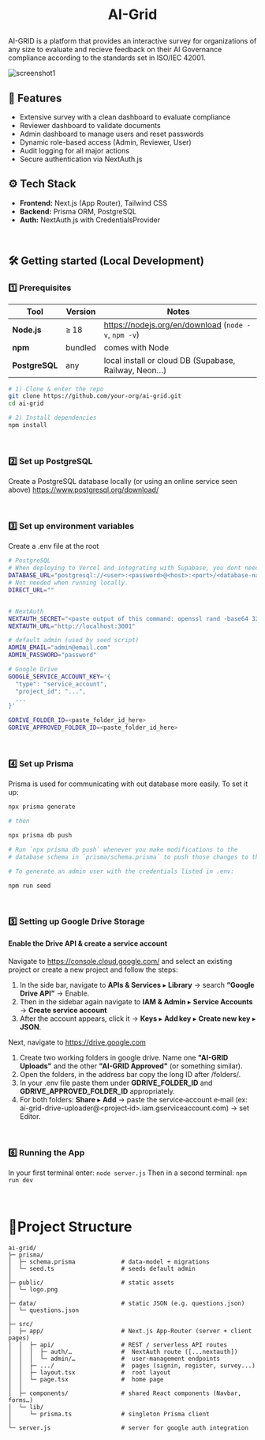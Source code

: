 # <p align="center">AI-Grid</p>

AI-GRID is a platform that provides an interactive survey for organizations of any size to evaluate and recieve feedback on their AI Governance compliance according to the standards set in ISO/IEC 42001.

![screenshot1](https://github.com/user-attachments/assets/7015eddb-00e7-4d52-b264-a309c1a9777b)

## 🚀 Features

- Extensive survey with a clean dashboard to evaluate compliance
- Reviewer dashboard to validate documents
- Admin dashboard to manage users and reset passwords
- Dynamic role-based access (Admin, Reviewer, User)
- Audit logging for all major actions
- Secure authentication via NextAuth.js

## ⚙ Tech Stack

- **Frontend:** Next.js (App Router), Tailwind CSS
- **Backend:** Prisma ORM, PostgreSQL
- **Auth:** NextAuth.js with CredentialsProvider

<br/>

## 🛠️ Getting started (Local Development)

### 1️⃣ Prerequisites

| Tool          | Version | Notes                                                   |
|---------------|---------|---------------------------------------------------------|
| **Node.js**   | ≥ 18    | <https://nodejs.org/en/download> (`node -v`, `npm -v`)  |
| **npm**       | bundled | comes with Node                                         |
| **PostgreSQL**| any     | local install or cloud DB (Supabase, Railway, Neon…)    |

```bash
# 1) Clone & enter the repo
git clone https://github.com/your‑org/ai‑grid.git
cd ai‑grid

# 2) Install dependencies
npm install
```

<br/>

### 2️⃣ Set up PostgreSQL
Create a PostgreSQL database locally (or using an online service seen above)
https://www.postgresql.org/download/

<br/>

### 3️⃣ Set up environment variables

Create a .env file at the root 
```bash
# PostgreSQL
# When deploying to Vercel and integrating with Supabase, you dont need to include this manually.
DATABASE_URL="postgresql://<user>:<password>@<host>:<port>/<database-name>"
# Not needed when running locally.
DIRECT_URL=""


# NextAuth
NEXTAUTH_SECRET="<paste output of this command: openssl rand -base64 32 OR visit https://string-gen.vercel.app/ and copy from there>"
NEXTAUTH_URL="http://localhost:3001"

# default admin (used by seed script)
ADMIN_EMAIL="admin@email.com"
ADMIN_PASSWORD="password"

# Google Drive
GOOGLE_SERVICE_ACCOUNT_KEY='{
  "type": "service_account",
  "project_id": "...",
  ...
}'

GDRIVE_FOLDER_ID=<paste_folder_id_here>
GDRIVE_APPROVED_FOLDER_ID=<paste_folder_id_here>
```

<br/>

### 4️⃣ Set up Prisma
Prisma is used for communicating with out database more easily.
To set it up:

```bash
npx prisma generate

# then

npx prisma db push

# Run `npx prisma db push` whenever you make modifications to the
# database schema in `prisma/schema.prisma` to push those changes to the database.

# To generate an admin user with the credentials listed in .env:

npm run seed
```

<br/>

### 5️⃣ Setting up Google Drive Storage 

#### Enable the Drive API & create a service account
Navigate to https://console.cloud.google.com/ and select an existing project or create a new project and follow the steps:
1. In the side bar, navigate to **APIs & Services** ▸ **Library** → search **“Google Drive API”** → Enable.
2. Then in the sidebar again navigate to **IAM & Admin** ▸ **Service Accounts** → **Create service account**
3. After the account appears, click it → **Keys** ▸ **Add key** ▸ **Create new key** ▸ **JSON**.

Next, navigate to https://drive.google.com
1. Create two working folders in google drive. Name one **"AI-GRID Uploads"** and the other **"AI-GRID Approved"** (or something similar).
2. Open the folders, in the address bar copy the long ID after /folders/.
3. In your .env file paste them under **GDRIVE_FOLDER_ID** and **GDRIVE_APPROVED_FOLDER_ID** appropriately. 
4. For both folders: **Share** ▸ **Add** → paste the service‑account e‑mail
(ex: ai-grid-drive-uploader@<project‑id>.iam.gserviceaccount.com) → set Editor.

<br/>

### 6️⃣ Running the App
In your first terminal enter:
```node server.js```
Then in a second terminal:
```npm run dev```

<br/>

# 📂Project Structure

```
ai-grid/
├─ prisma/
│  ├─ schema.prisma             # data‑model + migrations
│  └─ seed.ts                   # seeds default admin
│
├─ public/                      # static assets
│  └─ logo.png                  
│
├─ data/                        # static JSON (e.g. questions.json)
│  └─ questions.json
│
├─ src/
│  ├─ app/                      # Next.js App‑Router (server + client pages)
│  │  ├─ api/                   # REST / serverless API routes
│  │  │  ├─ auth/…              #  NextAuth route ([...nextauth])
│  │  │  └─ admin/…             #  user‑management endpoints
│  │  ├─ .../                   #  pages (signin, register, survey...)
│  │  ├─ layout.tsx             #  root layout
│  │  └─ page.tsx               #  home page
│  │
│  ├─ components/               # shared React components (Navbar, forms…)
│  └─ lib/
│     └─ prisma.ts              # singleton Prisma client
│  
└─ server.js                    # server for google auth integration

```


